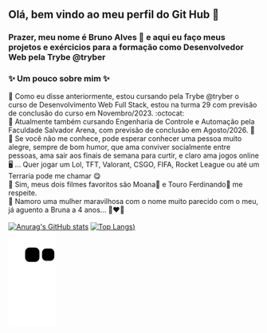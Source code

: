 ## Olá, bem vindo ao meu perfil do Git Hub :smiling_face_with_three_hearts:
### Prazer, meu nome é Bruno Alves :hugs: e aqui eu faço meus projetos e exércicios para a formação como Desenvolvedor Web pela Trybe @tryber
### ✨ Um pouco sobre mim ✨ 
:small_blue_diamond: Como eu disse anteriormente, estou cursando pela Trybe @tryber o curso de Desenvolvimento Web Full Stack, estou na turma 29 com previsão de conclusão do curso em Novembro/2023. :octocat: <br>
:small_blue_diamond: Atualmente também cursando Engenharia de Controle e Automação pela Faculdade Salvador Arena, com previsão de conclusão em Agosto/2026. :robot:<br>
:small_blue_diamond: Se você não me conhece, pode esperar conhecer uma pessoa muito alegre, sempre de bom humor, que ama conviver socialmente entre pessoas, ama sair aos finais de semana para curtir, e claro ama jogos online :desktop_computer: ... Quer jogar um Lol, TFT, Valorant, CSGO, FIFA, Rocket League ou até um Terraria pode me chamar :yum:
<br>
:small_blue_diamond: Sim, meus dois filmes favoritos são Moana:pig2: e Touro Ferdinando:ox: me respeite.
<br>
:small_blue_diamond: Namoro uma mulher maravilhosa com o nome muito parecido com o meu, já aguento a Bruna a 4 anos... 👩‍❤️‍👨
<br>
<br>
[![Anurag's GitHub stats](https://github-readme-stats.vercel.app/api?username=BruBobotis&show_icons=true&theme=dracula&card_width=500px&line_height=27px)](https://github.com/anuraghazra/github-readme-stats)
[![Top Langs](https://github-readme-stats.vercel.app/api/top-langs/?username=BruBobotis&theme=dracula&line_height=23px))](https://github.com/anuraghazra/github-readme-stats)
<br>
![Snake animation](https://github.com/BruBobotis/BruBobotis/blob/output/github-contribution-grid-snake.svg)

<!--
**BruBobotis/BruBobotis** is a ✨ _special_ ✨ repository because its `README.md` (this file) appears on your GitHub profile.

Here are some ideas to get you started:

- 🔭 I’m currently working on ...
- 🌱 I’m currently learning ...
- 👯 I’m looking to collaborate on ...
- 🤔 I’m looking for help with ...
- 💬 Ask me about ...
- 📫 How to reach me: ...
- 😄 Pronouns: ...
- ⚡ Fun fact: ...
-->
